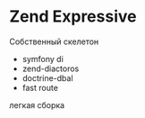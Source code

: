 # Zend Expressive

Собственный скелетон

* symfony di
* zend-diactoros
* doctrine-dbal
* fast route

легкая сборка